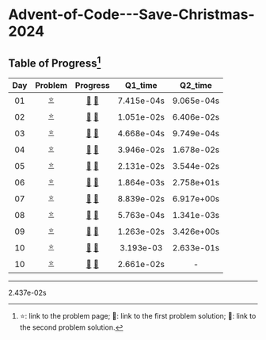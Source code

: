 # Advent-of-Code---Save-Christmas-2024

## Table of Progress[^1]
|Day|Problem|Progress|Q1_time|Q2_time|
|:---:|:---:|:---:|:---:|:---:|
|01|[:star:](https://adventofcode.com/2024/day/1)|[:bell:](./Python/D1_1.py) [:gift:](./Python/D1_2.py)|7.415e-04s|9.065e-04s|
|02|[:star:](https://adventofcode.com/2024/day/2)|[:bell:](./Python/D2_1.py) [:gift:](./Python/D2_2.py)|1.051e-02s|6.406e-02s|
|03|[:star:](https://adventofcode.com/2024/day/3)|[:bell:](./Python/D3_1.py) [:gift:](./Python/D3_2.py)|4.668e-04s|9.749e-04s|
|04|[:star:](https://adventofcode.com/2024/day/4)|[:bell:](./Python/D4_1.py) [:gift:](./Python/D4_2.py)|3.946e-02s|1.678e-02s|
|05|[:star:](https://adventofcode.com/2024/day/5)|[:bell:](./Python/D5_1.py) [:gift:](./Python/D5_2.py)|2.131e-02s|3.544e-02s|
|06|[:star:](https://adventofcode.com/2024/day/6)|[:bell:](./Python/D6_1.py) [:gift:](./Python/D6_2.py)|1.864e-03s|2.758e+01s|
|07|[:star:](https://adventofcode.com/2024/day/7)|[:bell:](./Python/D7_1.py) [:gift:](./Python/D7_2.py)|8.839e-02s|6.917e+00s|
|08|[:star:](https://adventofcode.com/2024/day/8)|[:bell:](./Python/D8_1.py) [:gift:](./Python/D8_2.py)|5.763e-04s|1.341e-03s|
|09|[:star:](https://adventofcode.com/2024/day/9)|[:bell:](./Python/D9_1.py) [:gift:](./Python/D9_2.py)|1.263e-02s|3.426e+00s|
|10|[:star:](https://adventofcode.com/2024/day/10)|[:bell:](./Python/D10_1.py) [:gift:](./Python/D10_2.py)|3.193e-03|2.633e-01s|
|10|[:star:](https://adventofcode.com/2024/day/11)|[:bell:](./Python/D11_1.py) [:gift:](./Python/D11_2.py)|2.661e-02s|-|

-----------------------------

[^1]: :star:: link to the problem page; :bell:: link to the first problem solution; :gift:: link to the second problem solution. 

2.437e-02s